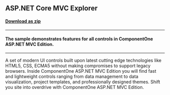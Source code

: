 ## ASP.NET Core MVC Explorer
#### [Download as zip](https://downgit.github.io/#/home?url=https://github.com/GrapeCity/ComponentOne-ASPNET-MVC-Samples/tree/master/ASPNETCore/MvcExplorer)
____
#### The sample demonstrates features for all controls in ComponentOne ASP.NET MVC Edition.
____
A set of modern UI controls built upon latest cutting edge technologies like HTML5, CSS, ECMA5 without making compromises to support legacy browsers. Inside ComponentOne ASP.NET MVC Edition you will find fast and lightweight controls ranging from data management to data visualization, project templates, and professionally designed themes. Shift you site into overdrive with ComponentOne ASP.NET MVC Edition.
